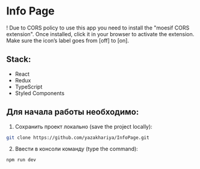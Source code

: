 # Info Page

! Due to CORS policy to use this app you need to install the "moesif CORS extension". Once installed, click it in your browser to activate the extension. Make sure the icon’s label goes from [off] to [on].

## Stack:
- React
- Redux
- TypeScript
- Styled Components

## Для начала работы необходимо:
1. Сохранить проект локально (save the project locally): 
```bash
git clone https://github.com/yazakhariya/InfoPage.git
```  
2. Ввести в консоли команду (type the command):
```bash 
npm run dev
```